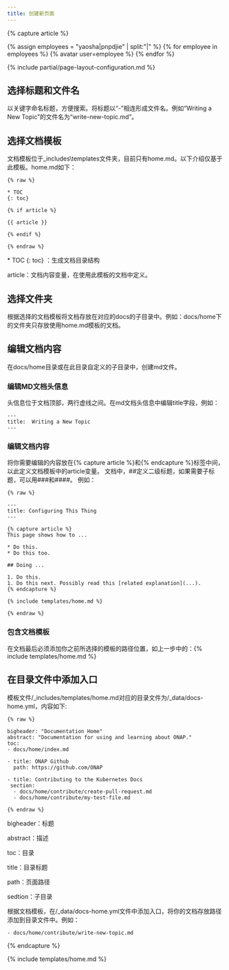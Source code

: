 ```yaml
---
title: 创建新页面
---
```


{% capture article %}

{% assign employees = "yaosha|pnpdjie" | split:"|" %}
{% for employee in employees %}
  {% avatar user=employee %}
{% endfor %}

{% include partial/page-layout-configuration.md %}

## 选择标题和文件名

以关键字命名标题，方便搜索。将标题以“-”相连形成文件名。例如“Writing a New Topic”的文件名为“write-new-topic.md”。

## 选择文档模板

文档模板位于_includes\templates文件夹，目前只有home.md。以下介绍仅基于此模板。home.md如下：

	{% raw %}
	
	* TOC
	{: toc}
	
	{% if article %}
	
	{{ article }}
	
	{% endif %}
	
	{% endraw %}

\* TOC
{: toc} ：生成文档目录结构

article：文档内容变量，在使用此模板的文档中定义。

## 选择文件夹

根据选择的文档模板将文档存放在对应的docs的子目录中。例如：docs/home下的文件夹只存放使用home.md模板的文档。

## 编辑文档内容

在docs/home目录或在此目录自定义的子目录中，创建md文件。

### 编辑MD文档头信息

头信息位于文档顶部，两行虚线之间。在md文档头信息中编辑title字段，例如：

	---
	title:  Writing a New Topic
	---
	
### 编辑文档内容
将你需要编辑的内容放在{% capture article %}和{% endcapture %}标签中间，以此定义文档模板中的article变量。
文档中，##定义二级标题，如果需要子标题，可以用###和####。
例如：

	{% raw %}
	
	---
	title: Configuring This Thing
	---
	
	{% capture article %}
	This page shows how to ...
	
	* Do this.
	* Do this too.
	
	## Doing ...
	
	1. Do this.
	1. Do this next. Possibly read this [related explanation](...).
	{% endcapture %}
	
	{% include templates/home.md %}
	
	{% endraw %}

### 包含文档模板

在文档最后必须添加你之前所选择的模板的路径位置，如上一步中的：{% include templates/home.md %}

## 在目录文件中添加入口

模板文件/\_includes/templates/home.md对应的目录文件为/_data/docs-home.yml，内容如下:
    
	{% raw %}
	
	bigheader: "Documentation Home"
	abstract: "Documentation for using and learning about ONAP."
	toc:
	- docs/home/index.md

	- title: ONAP Github
	  path: https://github.com/ONAP

	- title: Contributing to the Kubernetes Docs
 	 section:
	  - docs/home/contribute/create-pull-request.md
 	  - docs/home/contribute/my-test-file.md
 	  
	{% endraw %}
 
bigheader：标题

abstract：描述

toc：目录

title：目录标题

path：页面路径

sedtion：子目录

根据文档模板，在/_data/docs-home.yml文件中添加入口，将你的文档存放路径添加到目录文件中。例如：

	- docs/home/contribute/write-new-topic.md

{% endcapture %}

{% include templates/home.md %}
